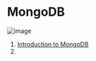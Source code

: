# MongoDB
![image](https://github.com/user-attachments/assets/e2e99977-f662-4226-b16f-a9b09b7bcdb1)

1. [Introduction to MongoDB](#MongoDB)
2. 

